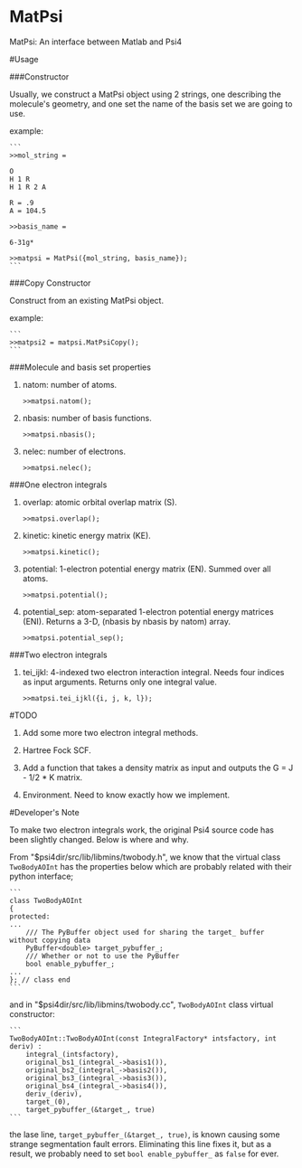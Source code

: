 MatPsi
======

MatPsi: An interface between Matlab and Psi4 

#Usage 

###Constructor 

Usually, we construct a MatPsi object using 2 strings, one describing the molecule's geometry, and one set the name of the basis set we are going to use. 

example: 

    ```
    >>mol_string = 

    O
    H 1 R
    H 1 R 2 A

    R = .9
    A = 104.5

    >>basis_name = 

    6-31g*

    >>matpsi = MatPsi({mol_string, basis_name});
    ```

###Copy Constructor

Construct from an existing MatPsi object. 

example:

    ```
    >>matpsi2 = matpsi.MatPsiCopy();
    ```

###Molecule and basis set properties 

1. natom: number of atoms. 

    ```
    >>matpsi.natom(); 
    ```

2. nbasis: number of basis functions. 

    ```
    >>matpsi.nbasis(); 
    ```

3. nelec: number of electrons. 

    ```
    >>matpsi.nelec(); 
    ```

###One electron integrals 

1. overlap: atomic orbital overlap matrix (S). 

    ```
    >>matpsi.overlap(); 
    ```

2. kinetic: kinetic energy matrix (KE). 

    ```
    >>matpsi.kinetic(); 
    ```

3. potential: 1-electron potential energy matrix (EN). Summed over all atoms. 

    ```
    >>matpsi.potential(); 
    ```

4. potential_sep: atom-separated 1-electron potential energy matrices (ENI). Returns a 3-D, (nbasis by nbasis by natom) array. 

    ```
    >>matpsi.potential_sep(); 
    ```

###Two electron integrals 

1. tei_ijkl: 4-indexed two electron interaction integral. Needs four indices as input arguments. Returns only one integral value. 

    ```
    >>matpsi.tei_ijkl({i, j, k, l}); 
    ```

#TODO 

1. Add some more two electron integral methods. 

2. Hartree Fock SCF. 

3. Add a function that takes a density matrix as input and outputs the G = J - 1/2 * K matrix. 

4. Environment. Need to know exactly how we implement. 

#Developer's Note 

To make two electron integrals work, the original Psi4 source code has been slightly changed. Below is where and why. 

From "$psi4dir/src/lib/libmins/twobody.h", we know that the virtual class `TwoBodyAOInt` has the properties below which are probably related with their python interface; 

    ```
    class TwoBodyAOInt
    {
    protected:
    ...
        /// The PyBuffer object used for sharing the target_ buffer without copying data
        PyBuffer<double> target_pybuffer_;
        /// Whether or not to use the PyBuffer
        bool enable_pybuffer_;
    ...
    }; // class end
    ```

and in "$psi4dir/src/lib/libmins/twobody.cc", `TwoBodyAOInt` class virtual constructor: 

    ```
    TwoBodyAOInt::TwoBodyAOInt(const IntegralFactory* intsfactory, int deriv) :
        integral_(intsfactory),
        original_bs1_(integral_->basis1()),
        original_bs2_(integral_->basis2()),
        original_bs3_(integral_->basis3()),
        original_bs4_(integral_->basis4()),
        deriv_(deriv),
        target_(0),
        target_pybuffer_(&target_, true)
    ```

the lase line, `target_pybuffer_(&target_, true)`, is known causing some strange segmentation fault errors. Eliminating this line fixes it, but as a result, we probably need to set `bool enable_pybuffer_` as `false` for ever. 




